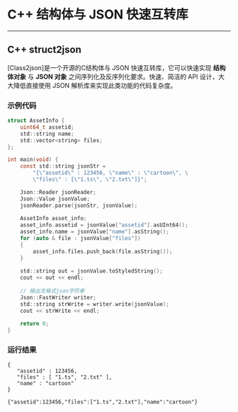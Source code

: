 # C++ 结构体与 JSON 快速互转库

---

## C++ struct2json

[Class2json]是一个开源的C结构体与 JSON 快速互转库，它可以快速实现 **结构体对象** 与 **JSON 对象** 之间序列化及反序列化要求。快速、简洁的 API 设计，大大降低直接使用 JSON 解析库来实现此类功能的代码复杂度。

### 示例代码

```C
struct AssetInfo {
    uint64_t assetid;
    std::string name;
    std::vector<string> files;
};

int main(void) {
    const std::string jsonStr = 
        "{\"assetid\" : 123456, \"name\" : \"cartoon\", \
        \"files\" : [\"1.ts\", \"2.txt\"]}";

    Json::Reader jsonReader;
    Json::Value jsonValue;
    jsonReader.parse(jsonStr, jsonValue);
    
    AssetInfo asset_info;
    asset_info.assetid = jsonValue["assetid"].asUInt64();
    asset_info.name = jsonValue["name"].asString();
    for (auto & file : jsonValue["files"])
    {
        asset_info.files.push_back(file.asString());
    }
    
    std::string out = jsonValue.toStyledString();
    cout << out << endl;
    
    // 输出无格式json字符串  
    Json::FastWriter writer;  
    std::string strWrite = writer.write(jsonValue);
    cout << strWrite << endl;
    
    return 0;
}
```

### 运行结果
```shell
{
   "assetid" : 123456,
   "files" : [ "1.ts", "2.txt" ],
   "name" : "cartoon"
}

{"assetid":123456,"files":["1.ts","2.txt"],"name":"cartoon"}
```


